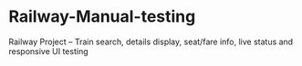# Railway-Manual-testing
Railway Project – Train search, details display, seat/fare info, live status and responsive UI testing
